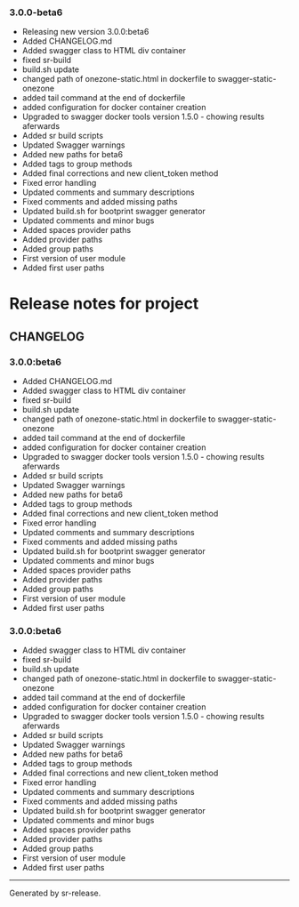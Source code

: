 ### 3.0.0-beta6


* Releasing new version 3.0.0:beta6
* Added CHANGELOG.md
* Added swagger class to HTML div container
* fixed sr-build
* build.sh update
* changed path of onezone-static.html in dockerfile to swagger-static-onezone
* added tail command at the end of dockerfile
* added configuration for docker container creation
* Upgraded to swagger docker tools version 1.5.0 - chowing results aferwards
* Added sr build scripts
* Updated Swagger warnings
* Added new paths for beta6
* Added tags to group methods
* Added final corrections and new client_token method
* Fixed error handling
* Updated comments and summary descriptions
* Fixed comments and added missing paths
* Updated build.sh for bootprint swagger generator
* Updated comments and minor bugs
* Added spaces provider paths
* Added provider paths
* Added group paths
* First version of user module
* Added first user paths
# Release notes for project 


CHANGELOG
---------

### 3.0.0:beta6


* Added CHANGELOG.md
* Added swagger class to HTML div container
* fixed sr-build
* build.sh update
* changed path of onezone-static.html in dockerfile to swagger-static-onezone
* added tail command at the end of dockerfile
* added configuration for docker container creation
* Upgraded to swagger docker tools version 1.5.0 - chowing results aferwards
* Added sr build scripts
* Updated Swagger warnings
* Added new paths for beta6
* Added tags to group methods
* Added final corrections and new client_token method
* Fixed error handling
* Updated comments and summary descriptions
* Fixed comments and added missing paths
* Updated build.sh for bootprint swagger generator
* Updated comments and minor bugs
* Added spaces provider paths
* Added provider paths
* Added group paths
* First version of user module
* Added first user paths
### 3.0.0:beta6


* Added swagger class to HTML div container
* fixed sr-build
* build.sh update
* changed path of onezone-static.html in dockerfile to swagger-static-onezone
* added tail command at the end of dockerfile
* added configuration for docker container creation
* Upgraded to swagger docker tools version 1.5.0 - chowing results aferwards
* Added sr build scripts
* Updated Swagger warnings
* Added new paths for beta6
* Added tags to group methods
* Added final corrections and new client_token method
* Fixed error handling
* Updated comments and summary descriptions
* Fixed comments and added missing paths
* Updated build.sh for bootprint swagger generator
* Updated comments and minor bugs
* Added spaces provider paths
* Added provider paths
* Added group paths
* First version of user module
* Added first user paths


________

Generated by sr-release. 

